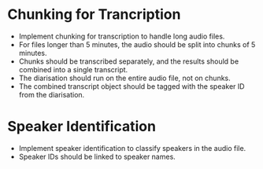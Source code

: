 # Chunking for Trancription
- Implement chunking for transcription to handle long audio files.
- For files longer than 5 minutes, the audio should be split into chunks of 5 minutes.
- Chunks should be transcribed separately, and the results should be combined into a single transcript.
- The diarisation should run on the entire audio file, not on chunks.
- The combined transcript object should be tagged with the speaker ID from the diarisation.

# Speaker Identification
- Implement speaker identification to classify speakers in the audio file.
- Speaker IDs should be linked to speaker names.
